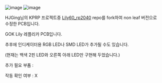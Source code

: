 ![image](https://github.com/user-attachments/assets/54eba879-a883-434d-8b8f-67e94035e99f)
![image](https://github.com/user-attachments/assets/58f550fa-365b-41c3-ae05-5abbbd220040)

HJGing님의 KPRP 프로젝트중 [Lily60_rp2040](https://github.com/Keyboard-PCB-Replica-Project/Lily60_rp2040.git) repo를 fork하여 non leaf 버전으로 수정한 PCB입니다. 

GOK Lily 레플리카 PCB입니다.

추후에 인디케이터용 RGB LED나 SMD LED가 추가될 수도 있습니다.

(현재는 백색 2핀 LED와 오른쪽 아래 LED만 구현해 두었습니다.)

추가 필요 부품 : 

작동 확인 여부 : X
